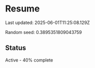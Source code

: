 # Resume

Last updated: 2025-06-01T11:25:08.129Z

Random seed: 0.3895351809043759

## Status

Active - 40% complete